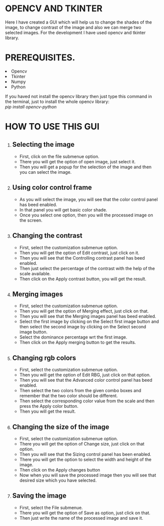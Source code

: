 # OPENCV AND TKINTER
Here I have created a GUI which will help us to change the shades of the image,
to change contrast of the image and also we can merge two selected images.
For the development I have used opencv and tkinter library.

<h1>PREREQUISITES.</h1>
<li>Opencv</li>
<li>Tkinter</li>
<li>Numpy</li>
<li>Python</li>

If you haved not install the opencv library then just type this command in the terminal, just to install the whole opencv library:<br>
<em>pip install opencv-python</em><br>

<h1>HOW TO USE THIS GUI</h1>
<ol>
  <li><h2>Selecting the image</h2></li>
  <ul>
    <li>First, click on the file submenue option.</li>
    <li>There you will get the option of open image, just select it.</li>
    <li>Then you will get a popup for the selection of the image and then you can select the image.</li>
  </ul>
  <li><h2>Using color control frame</h2></li>
  <ul>
    <li>As you will select the image, you will see that the color control panel has beed enabled.</li>
    <li>In that panel you will get basic color shade.</li>
    <li>Once you select one option, then you will the processed image on the screen.</li>
  </ul>
  <li><h2>Changing the contrast</h2></li>
  <ul>
    <li>First, select the customization submenue option.</li>
    <li>Then you will get the option of Edit contrast, just click on it.</li>
    <li>Then you will see that the Controlling contrast panel has beed enabled.</li>
    <li>Then just select the percentage of the contrast with the help of the scale available.</li>
    <li>Then click on the Apply contrast button, you will get the result.</li>
  </ul>
  <li><h2>Merging images</h2></li>
  <ul>
    <li>First, select the customization submenue option.</li>
    <li>Then you will get the option of Merging effect, just click on that.</li>
    <li>Then you will see that the Merging images panel has beed enabled.</li>
    <li>Select the first image by clicking on the Select first image button and then select the second image by clicking on the Select second image button.</li>
    <li>Select the dominance percentage wrt the first image.</li>
    <li>Then click on the Apply merging button to get the results.</li>
  </ul>
  <li><h2>Changing rgb colors</h2></li>
  <ul>
    <li>First, select the customization submenue option.</li>
    <li>Then you will get the option of Edit RBG, just click on that option.</li>
    <li>Then you will see that the Advanced color control panel has beed enabled.</li>
    <li>Then select the two colors from the given combo boxes and remember that the two color should be different.</li>
    <li>Then select the corresponding color value from the scale and then press the Apply color button.</li>
    <li>Then you will get the result.</li>
  </ul>
  <li><h2>Changing the size of the image</h2></li>
  <ul>
    <li>First, select the customization submenue option.</li>
    <li>There you will get the option of Change size, just click on that option.</li>
    <li>Then you will see that the Sizing control panel has been enabled.</li>
    <li>There you will get the option to select the width and height of the image.</li>
    <li>Then click on the Apply changes button</li>
    <li>Now when you will save the processed image then you will see that desired size which you have selected.</li>
  </ul>
  <li><h2>Saving the image</h2></li>
  <ul>
    <li>First, select the File submenue.</li>
    <li>There you will get the option of Save as option, just click on that.</li>
    <li>Then just write the name of the processed image and save it.</li>
  </ul>
</ol>
